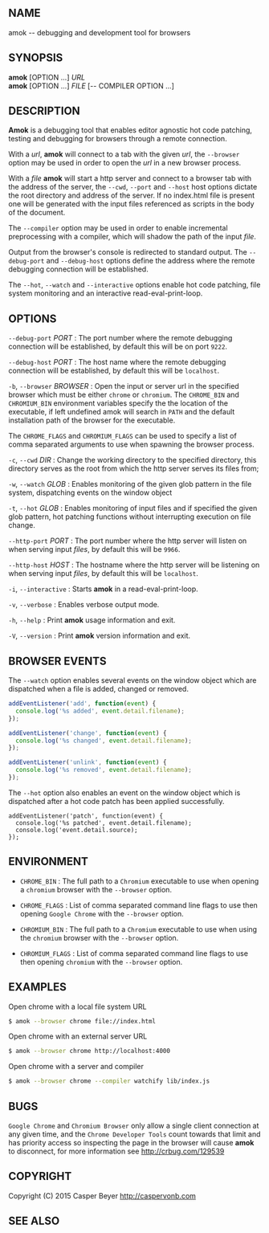 ## NAME

amok -- debugging and development tool for browsers

## SYNOPSIS

**amok** [OPTION ...] _URL_ <br>
**amok** [OPTION ...] _FILE_ [-- COMPILER OPTION ...] <br>

## DESCRIPTION

**Amok** is a debugging tool that enables editor agnostic hot code patching,
testing and debugging for browsers through a remote connection.

 With a _url_, **amok** will connect to a tab with the given _url_, the
`--browser` option may be used in order to open the _url_ in a new browser
process.

With a _file_ **amok** will start a http server and connect to a browser tab
with the address of the server, the `--cwd`, `--port` and `--host` host options
dictate the root directory and address of the server. If no index.html file is
present one will be generated with the input files referenced as scripts in the
body of the document.

The `--compiler` option may be used in order to enable incremental preprocessing
with a compiler, which will shadow the path of the input _file_.

Output from the browser's console is redirected to standard output.
The `--debug-port` and `--debug-host` options define the address where the
remote debugging connection will be established.

The `--hot`, `--watch` and `--interactive` options enable hot code patching,
file system monitoring and an interactive read-eval-print-loop.

## OPTIONS

`--debug-port` _PORT_
:   The port number where the remote debugging connection will be established,
by default this will be on port `9222`.

`--debug-host` _PORT_
:   The host name where the remote debugging connection will be established,
by default this will be `localhost`.

`-b`, `--browser` _BROWSER_
:   Open the input or server url in the specified browser which must be either
`chrome` or `chromium`. The `CHROME_BIN` and `CHROMIUM_BIN` environment
variables specify the the location of   the executable, if left undefined amok
will search in `PATH` and the default installation path of the browser for the
executable.

The `CHROME_FLAGS` and `CHROMIUM_FLAGS` can be used to specify a list of comma
separated arguments to use when spawning the browser process.

`-c`, `--cwd` _DIR_
:   Change the working directory to the specified directory, this directory
serves as the root from which the http server serves its files from;

`-w`, `--watch` _GLOB_
:   Enables monitoring of the given glob pattern in the file system,
dispatching events on the window object

`-t`, `--hot` _GLOB_
:   Enables monitoring of input files and if specified the given glob pattern,
hot patching functions without interrupting execution on file change.

`--http-port` _PORT_
:   The port number where the http server will listen on when serving input *files*,
by default this will be `9966`.

`--http-host` _HOST_
:   The hostname where the http server will be listening on when serving input *files*,
by default this will be `localhost`.

`-i`, `--interactive`
:   Starts **amok** in a read-eval-print-loop.

`-v`, `--verbose`
:   Enables verbose output mode.

`-h`, `--help`
:   Print **amok** usage information and exit.

`-V`, `--version`
:   Print **amok** version information and exit.

## BROWSER EVENTS

The `--watch` option enables several events on the window object which are
dispatched when a file is added, changed or removed.

```js
addEventListener('add', function(event) {
  console.log('%s added', event.detail.filename);
});

addEventListener('change', function(event) {
  console.log('%s changed', event.detail.filename);
});

addEventListener('unlink', function(event) {
  console.log('%s removed', event.detail.filename);
});
```

The `--hot` option also enables an event on the window object which is
dispatched after a hot code patch has been applied successfully.

```
addEventListener('patch', function(event) {
  console.log('%s patched', event.detail.filename);
  console.log('event.detail.source);
});
```

## ENVIRONMENT

* `CHROME_BIN`
:   The full path to a `Chromium` executable to use when opening a `chromium`
    browser with the `--browser` option.

* `CHROME_FLAGS`
:   List of comma separated command line flags to use then opening `Google Chrome` with the `--browser` option.

* `CHROMIUM_BIN`
:   The full path to a `Chromium` executable to use when using the `chromium`
    browser with the `--browser` option.

* `CHROMIUM_FLAGS`
:   List of comma separated command line flags to use then opening `chromium` with the `--browser` option.

## EXAMPLES

Open chrome with a local file system URL

```sh
$ amok --browser chrome file://index.html
```

Open chrome with an external server URL

```sh
$ amok --browser chrome http://localhost:4000
```

Open chrome with a server and compiler

```sh
$ amok --browser chrome --compiler watchify lib/index.js
```

## BUGS

`Google Chrome` and `Chromium Browser` only allow a single client connection at any
given time, and the `Chrome Developer Tools` count towards that limit and has
priority access so inspecting the page in the browser will cause **amok** to
disconnect, for more information see <http://crbug.com/129539>

## COPYRIGHT

Copyright (C) 2015 Casper Beyer <http://caspervonb.com>

## SEE ALSO
